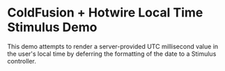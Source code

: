 
# ColdFusion + Hotwire Local Time Stimulus Demo

This demo attempts to render a server-provided UTC millisecond value in the user's local time by deferring the formatting of the date to a Stimulus controller.
